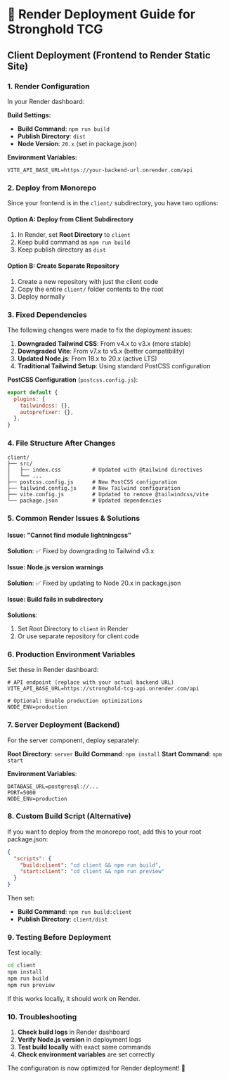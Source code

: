 # 🚀 Render Deployment Guide for Stronghold TCG

## Client Deployment (Frontend to Render Static Site)

### 1. Render Configuration

In your Render dashboard:

**Build Settings:**
- **Build Command**: `npm run build`
- **Publish Directory**: `dist`
- **Node Version**: `20.x` (set in package.json)

**Environment Variables:**
```env
VITE_API_BASE_URL=https://your-backend-url.onrender.com/api
```

### 2. Deploy from Monorepo

Since your frontend is in the `client/` subdirectory, you have two options:

#### Option A: Deploy from Client Subdirectory
1. In Render, set **Root Directory** to `client`
2. Keep build command as `npm run build`
3. Keep publish directory as `dist`

#### Option B: Create Separate Repository
1. Create a new repository with just the client code
2. Copy the entire `client/` folder contents to the root
3. Deploy normally

### 3. Fixed Dependencies

The following changes were made to fix the deployment issues:

1. **Downgraded Tailwind CSS**: From v4.x to v3.x (more stable)
2. **Downgraded Vite**: From v7.x to v5.x (better compatibility)
3. **Updated Node.js**: From 18.x to 20.x (active LTS)
4. **Traditional Tailwind Setup**: Using standard PostCSS configuration

**PostCSS Configuration** (`postcss.config.js`):
```javascript
export default {
  plugins: {
    tailwindcss: {},
    autoprefixer: {},
  },
}
```

### 4. File Structure After Changes

```
client/
├── src/
│   ├── index.css          # Updated with @tailwind directives
│   └── ...
├── postcss.config.js      # New PostCSS configuration
├── tailwind.config.js     # New Tailwind configuration
├── vite.config.js         # Updated to remove @tailwindcss/vite
└── package.json           # Updated dependencies
```

### 5. Common Render Issues & Solutions

#### Issue: "Cannot find module lightningcss"
**Solution**: ✅ Fixed by downgrading to Tailwind v3.x

#### Issue: Node.js version warnings
**Solution**: ✅ Fixed by updating to Node 20.x in package.json

#### Issue: Build fails in subdirectory
**Solutions**:
1. Set Root Directory to `client` in Render
2. Or use separate repository for client code

### 6. Production Environment Variables

Set these in Render dashboard:

```env
# API endpoint (replace with your actual backend URL)
VITE_API_BASE_URL=https://stronghold-tcg-api.onrender.com/api

# Optional: Enable production optimizations
NODE_ENV=production
```

### 7. Server Deployment (Backend)

For the server component, deploy separately:

**Root Directory**: `server`
**Build Command**: `npm install`
**Start Command**: `npm start`

**Environment Variables**:
```env
DATABASE_URL=postgresql://...
PORT=5000
NODE_ENV=production
```

### 8. Custom Build Script (Alternative)

If you want to deploy from the monorepo root, add this to your root package.json:

```json
{
  "scripts": {
    "build:client": "cd client && npm run build",
    "start:client": "cd client && npm run preview"
  }
}
```

Then set:
- **Build Command**: `npm run build:client`
- **Publish Directory**: `client/dist`

### 9. Testing Before Deployment

Test locally:
```bash
cd client
npm install
npm run build
npm run preview
```

If this works locally, it should work on Render.

### 10. Troubleshooting

1. **Check build logs** in Render dashboard
2. **Verify Node.js version** in deployment logs
3. **Test build locally** with exact same commands
4. **Check environment variables** are set correctly

The configuration is now optimized for Render deployment! 🎯
